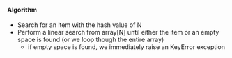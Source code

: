 #### Algorithm
- Search for an item with the hash value of N
- Perform a linear search from array[N] until either the item or an empty space is found (or we loop though the entire array)
	- if empty space is found, we immediately raise an KeyError exception